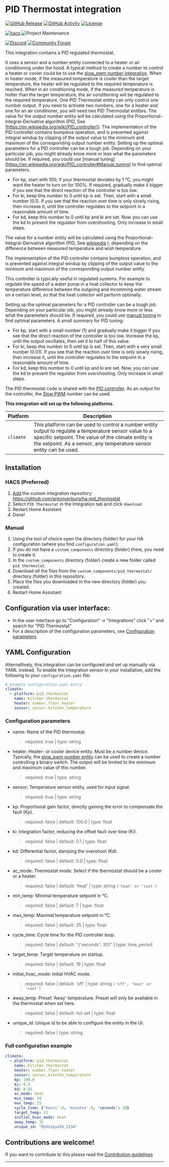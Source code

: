 # PID Thermostat integration

[![GitHub Release][releases-shield]][releases]
[![GitHub Activity][commits-shield]][commits]
[![License][license-shield]](LICENSE)

[![hacs][hacsbadge]][hacs]
![Project Maintenance][maintenance-shield]

[![Discord][discord-shield]][discord]
[![Community Forum][forum-shield]][forum]

This integration contains a PID regulated thermostat. 

It uses a sensor and a number entity connected to a heater or air conditioning under the hood. A typical method to create a number to control a heater or cooler could be to use the [slow_pwm number integration][slow_pwm]. When in heater mode, if the measured temperature is cooler than the target temperature, the heater will be regulated to the required temperature is reached. When in air conditioning mode, if the measured temperature is hotter than the target temperature, the air conditioning will be regulated to the required temperature. One PID Thermostat entity can only control one number output. If you need to activate two numbers, one for a heater and one for an air conditioner, you will need two PID Thermostat entities. The value for the output number entity will be calculated using the Proportional–Integral–Derivative algorithm (PID, See [https://en.wikipedia.org/wiki/PID_controller]). The implementation of the PID controller contains bumpless operation, and is prevented against integral windup by clipping of the output value to the minimum and maximum of the corresponding output number entity. Setting up the optimal parameters for a PID controller can be a tough job. Depending on your particular job, you might already know more or less what the parameters should be. If required, you could use [manual tuning][https://en.wikipedia.org/wiki/PID_controller#Manual_tuning] to find optimal parameters.
- For kp, start with 100; if your thermostat deviates by 1 °C, you might want the heater to turn on for 100%. If required, gradually make it bigger if you see that the direct reaction of the controller is too low.
- For ki, keep this number to 0 until kp is set. Then, start with a small number (0.1). If you see that the reaction over time is only slowly rising, then increase it, until the controller regulates to the setpoint in a reasonable amount of time.
- For kd, keep this number to 0 until kp and ki are set. Now you can use the kd to prevent the regulator from overshooting. Only increase in small steps.

The value for a number entity will be calculated using the Proportional–Integral–Derivative algorithm (PID, See [wikipedia](https://en.wikipedia.org/wiki/PID_controller) ), depending on the difference between measured temperature and wish temperature. 

The implementation of the PID controller contains bumpless operation, and is prevented against integral windup by clipping of the output value to the minimum and maximum of the corresponding output number entity.

This controller is typically useful in regulated systems. For example to regulate the speed of a water pump in a heat collector to keep the temperature difference between the outgoing and incomming water stream on a certain level, so that the heat collector will perform optimally.

Setting up the optimal parameters for a PID controller can be a tough job. Depending on your particular job, you might already know more or less what the parameters should be. If required, you could use [manual tuning](https://en.wikipedia.org/wiki/PID_controller#Manual_tuning) to find optimal parameters. A small summary for PID tuning:
- For kp, start with a small number (1) and gradually make it bigger if you see that the direct reaction of the controller is too low. Increase the kp, until the output oscillates, then set it to half of this value.
- For ki, keep this number to 0 until kp is set. Then, start with a very small number (0.01). If you see that the reaction over time is only slowly rising, then increase it, until the controller regulates to the setpoint in a reasonable amount of time.
- For kd, keep this number to 0 until kp and ki are set. Now, you can use the kd to prevent the regulator from overshooting. Only increase in small steps.

The PID thermostat code is shared with the [PID controller][pid_controller]. As an output for the controller, the [Slow PWM][slow_pwm] number can be used.

**This integration will set up the following platforms.**

Platform | Description
-- | --
`climate` | This platform can be used to control a number entity output to regulate a temperature sensor value to a specific setpoint. The value of the climate entity is the setpoint. As a sensor, any temperature sensor entity can be used.


## Installation

### HACS (Preferred)
1. [Add](http://homeassistant.local:8123/hacs/integrations) the custom integration repository: https://github.com/antonverburg/ha-pid_thermostat
2. Select `PID Thermostat` in the Integration tab and click `download`
3. Restart Home Assistant
4. Done!

### Manual
1. Using the tool of choice open the directory (folder) for your HA configuration (where you find `configuration.yaml`).
1. If you do not have a `custom_components` directory (folder) there, you need to create it.
1. In the `custom_components` directory (folder) create a new folder called `pid_thermostat`.
1. Download _all_ the files from the `custom_components/pid_thermostat/` directory (folder) in this repository.
1. Place the files you downloaded in the new directory (folder) you created.
1. Restart Home Assistant

## Configuration via user interface:
* In the user interface go to "Configuration" -> "Integrations" click "+" and search for "PID Thermostat"
* For a description of the configuration parameters, see [Configuration parameters](#configuration-parameters)

## YAML Configuration

Alternatlively, this integration can be configured and set up manually via YAML
instead. To enable the Integration sensor in your installation, add the
following to your `configuration.yaml` file:

```yaml
# Example configuration.yaml entry
climate:
  - platform: pid_thermostat
    name: Kitchen thermostat
    heater: number.floor_heater
    sensor: sensor.kitchen_temperature
```

### Configuration parameters
- name: Name of the PID thermostat.
  > required: true | type: string
- heater: Heater- or cooler device entity. Must be a number device. Typically, the [slow_pwm number entity][slow_pwm] can be used to create a number controlling a binary switch. The output will be limited to the minimum and maximum value of this number.
  > required: true | type: string
- sensor: Temperature sensor entity, used for input signal.
  > required: true | type: string
- kp: Proportional gain factor, directly gaining the error to compensate the fault (Kp).
  > required: false | default: 100.0 | type: float
- ki: Integration factor, reducing the offset fault over time (Ki).
  > required: false | default: 0.1 | type: float
- kd: Differential factor, damping the overshoot (Kd).
  > required: false | default: 0.0 | type: float
- ac_mode: Thermostat mode. Select if the thermostat should be a cooler or a heater.
  > required: false | default: 'heat' | type: string `('heat' or 'cool')`
- min_temp: Minimal temperature setpoint in °C.
  > required: false | default: 7 | type: float
- max_temp: Maximal temperature setpoint in °C.
  > required: false | default: 35 | type: float
- cycle_time: Cycle time for the PID controller loop.
  > required: false | default: "{'seconds': 30}" | type: time_period
- target_temp: Target temperature on startup.
  > required: false | default: 19 | type: float
- initial_hvac_mode: Initial HVAC mode. 
  > required: false | default: 'off' | type: string `('off', 'heat' or 'cool')`
- away_temp: Preset 'Away' temperature. Preset will only be available in the thermostat when set here.
  > required: false | default: not set | type: float
- unique_id: Unique id to be able to configure the entity in the UI.
  > required: false | type: string

### Full configuration example

```yaml
climate:
  - platform: pid_thermostat
    name: Kitchen thermostat
    heater: number.floor_heater
    sensor: sensor.kitchen_temperature
    kp: 100.0
    ki: 0.5
    kd: 0.01
    ac_mode: heat
    min_temp: 10
    max_temp: 25
    cycle_time: {'hours':0, 'minutes':0, 'seconds': 30}
    target_temp: 21
    initial_hvac_mode: heat
    away_temp: 15
    unique_id: "MyUniqueID_1234"
```

## Contributions are welcome!

If you want to contribute to this please read the [Contribution guidelines](CONTRIBUTING.md)

***

[commits-shield]: https://img.shields.io/github/commit-activity/y/antonverburg/ha-pid_controller.svg?style=for-the-badge
[commits]: https://github.com/antonverburg/ha-pid_controller/commits/main
[hacs]: https://hacs.xyz/
[hacsbadge]: https://img.shields.io/badge/HACS-Custom-orange.svg?style=for-the-badge
[discord]: https://discord.gg/Qa5fW2R
[discord-shield]: https://img.shields.io/discord/330944238910963714.svg?style=for-the-badge
[forum-shield]: https://img.shields.io/badge/community-forum-brightgreen.svg?style=for-the-badge
[forum]: https://community.home-assistant.io/
[license-shield]: https://img.shields.io/github/license/antonverburg/ha-pid_controller.svg?style=for-the-badge
[maintenance-shield]: https://img.shields.io/badge/maintainer-antonverburg-blue.svg?style=for-the-badge
[releases-shield]: https://img.shields.io/github/release/antonverburg/ha-pid_controller.svg?style=for-the-badge
[releases]: https://github.com/antonverburg/ha-pid_controller/releases
[slow_pwm]: https://github.com/antonverburg/ha-slow_pwm
[pid_controller]: https://github.com/antonverburg/ha_pid_controller
